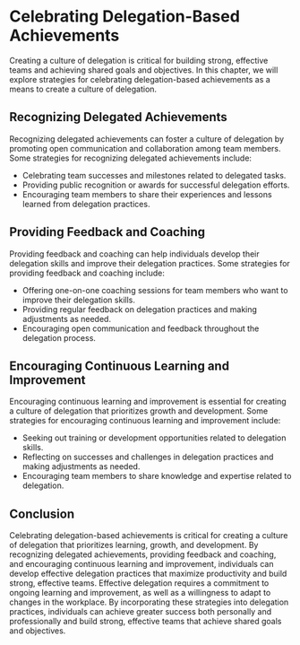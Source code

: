 Celebrating Delegation-Based Achievements
======================================================================================

Creating a culture of delegation is critical for building strong, effective teams and achieving shared goals and objectives. In this chapter, we will explore strategies for celebrating delegation-based achievements as a means to create a culture of delegation.

Recognizing Delegated Achievements
----------------------------------

Recognizing delegated achievements can foster a culture of delegation by promoting open communication and collaboration among team members. Some strategies for recognizing delegated achievements include:

* Celebrating team successes and milestones related to delegated tasks.
* Providing public recognition or awards for successful delegation efforts.
* Encouraging team members to share their experiences and lessons learned from delegation practices.

Providing Feedback and Coaching
-------------------------------

Providing feedback and coaching can help individuals develop their delegation skills and improve their delegation practices. Some strategies for providing feedback and coaching include:

* Offering one-on-one coaching sessions for team members who want to improve their delegation skills.
* Providing regular feedback on delegation practices and making adjustments as needed.
* Encouraging open communication and feedback throughout the delegation process.

Encouraging Continuous Learning and Improvement
-----------------------------------------------

Encouraging continuous learning and improvement is essential for creating a culture of delegation that prioritizes growth and development. Some strategies for encouraging continuous learning and improvement include:

* Seeking out training or development opportunities related to delegation skills.
* Reflecting on successes and challenges in delegation practices and making adjustments as needed.
* Encouraging team members to share knowledge and expertise related to delegation.

Conclusion
----------

Celebrating delegation-based achievements is critical for creating a culture of delegation that prioritizes learning, growth, and development. By recognizing delegated achievements, providing feedback and coaching, and encouraging continuous learning and improvement, individuals can develop effective delegation practices that maximize productivity and build strong, effective teams. Effective delegation requires a commitment to ongoing learning and improvement, as well as a willingness to adapt to changes in the workplace. By incorporating these strategies into delegation practices, individuals can achieve greater success both personally and professionally and build strong, effective teams that achieve shared goals and objectives.
